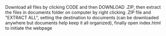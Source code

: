 Download all files by clicking CODE and then DOWNLOAD .ZIP,
then extract the files in documents folder on computer by right clicking .ZIP file and "EXTRACT ALL", setting the destination to documents (can be downloaded anywhere but documents help keep it all organized),
finally open index.html to initiate the webpage
